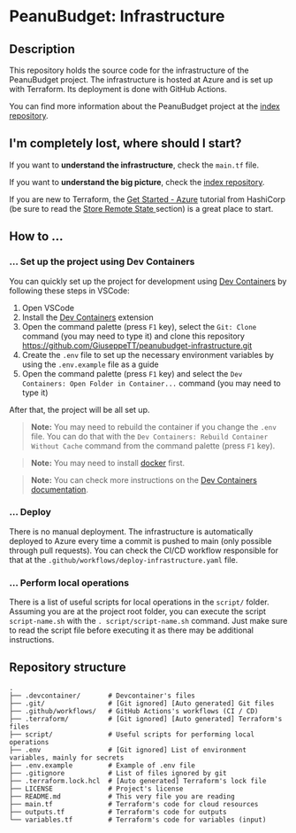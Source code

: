 # PeanuBudget: Infrastructure

## Description

This repository holds the source code for the infrastructure of the PeanuBudget project. The infrastructure is hosted at Azure and is set up with Terraform. Its deployment is done with GitHub Actions.

You can find more information about the PeanuBudget project at the [index repository](https://github.com/GiuseppeTT/peanubudget).

## I'm completely lost, where should I start?

If you want to **understand the infrastructure**, check the `main.tf` file.

If you want to **understand the big picture**, check the [index repository](https://github.com/GiuseppeTT/peanubudget).

If you are new to Terraform, the [Get Started - Azure](https://developer.hashicorp.com/terraform/tutorials/azure-get-started) tutorial from HashiCorp (be sure to read the [Store Remote State
](https://developer.hashicorp.com/terraform/tutorials/azure-get-started/azure-remote) section) is a great place to start.

## How to ...

### ... Set up the project using Dev Containers

You can quickly set up the project for development using [Dev Containers](https://marketplace.visualstudio.com/items?itemName=ms-vscode-remote.remote-containers) by following these steps in VSCode:

1. Open VSCode
1. Install the [Dev Containers](https://marketplace.visualstudio.com/items?itemName=ms-vscode-remote.remote-containers) extension
1. Open the command palette (press `F1` key), select the `Git: Clone` command (you may need to type it) and clone this repository https://github.com/GiuseppeTT/peanubudget-infrastructure.git
1. Create the `.env` file to set up the necessary environment variables by using the `.env.example` file as a guide
1. Open the command palette (press `F1` key) and select the `Dev Containers: Open Folder in Container...` command (you may need to type it)

After that, the project will be all set up.

> **Note:** You may need to rebuild the container if you change the `.env` file. You can do that with the `Dev Containers: Rebuild Container Without Cache` command from the command palette (press `F1` key).

> **Note:** You may need to install [docker](https://www.docker.com/) first.

> **Note:** You can check more instructions on the [Dev Containers documentation](https://code.visualstudio.com/docs/devcontainers/containers).

### ... Deploy

There is no manual deployment. The infrastructure is automatically deployed to Azure every time a commit is pushed to main (only possible through pull requests). You can check the CI/CD workflow responsible for that at the `.github/workflows/deploy-infrastructure.yaml` file.

### ... Perform local operations

There is a list of useful scripts for local operations in the `script/` folder. Assuming you are at the project root folder, you can execute the script `script-name.sh` with the `. script/script-name.sh` command. Just make sure to read the script file before executing it as there may be additional instructions.

## Repository structure

```
.
├── .devcontainer/       # Devcontainer's files
├── .git/                # [Git ignored] [Auto generated] Git files
├── .github/workflows/   # GitHub Actions's workflows (CI / CD)
├── .terraform/          # [Git ignored] [Auto generated] Terraform's files
├── script/              # Useful scripts for performing local operations
├── .env                 # [Git ignored] List of environment variables, mainly for secrets
├── .env.example         # Example of .env file
├── .gitignore           # List of files ignored by git
├── .terraform.lock.hcl  # [Auto generated] Terraform's lock file
├── LICENSE              # Project's license
├── README.md            # This very file you are reading
├── main.tf              # Terraform's code for cloud resources
├── outputs.tf           # Terraform's code for outputs
└── variables.tf         # Terraform's code for variables (input)
```
